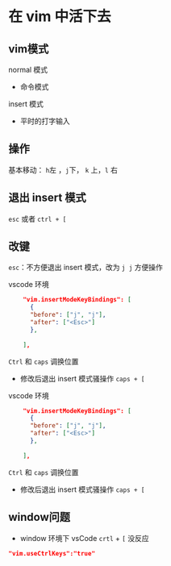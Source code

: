 # 在 vim 中活下去

## vim模式

normal 模式
- 命令模式

insert 模式
- 平时的打字输入

## 操作

基本移动： `h`左 ，`j`下， `k` 上，`l`  右

## 退出 insert 模式

`esc`  或者 `ctrl + [`

## 改键

`esc`：不方便退出 insert 模式，改为 `j j` 方便操作

vscode 环境

```json
    "vim.insertModeKeyBindings": [
      {
      "before": ["j", "j"],
      "after": ["<Esc>"]
      },
      
    ],
```

`Ctrl` 和 `caps` 调换位置

- 修改后退出 insert 模式骚操作 `caps + [` 


vscode 环境

```json
    "vim.insertModeKeyBindings": [
      {
      "before": ["j", "j"],
      "after": ["<Esc>"]
      },
      
    ],
```

`Ctrl` 和 `caps` 调换位置

- 修改后退出 insert 模式骚操作 `caps + [` 

## window问题

- window 环境下 vsCode `crtl` + `[` 没反应

```json
"vim.useCtrlKeys":"true"
```

